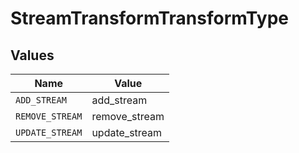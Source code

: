 # StreamTransformTransformType


## Values

| Name            | Value           |
| --------------- | --------------- |
| `ADD_STREAM`    | add_stream      |
| `REMOVE_STREAM` | remove_stream   |
| `UPDATE_STREAM` | update_stream   |